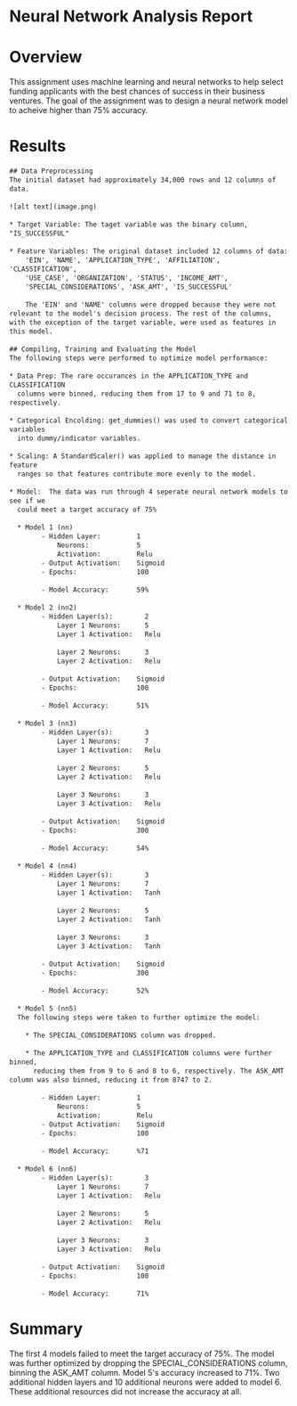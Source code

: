 # Neural Network Analysis Report

# Overview
This assignment uses machine learning and neural networks to help select funding applicants with the best chances of success in their business ventures. The goal of the assignment was to design a neural network model to acheive higher than 75% accuracy. 

# Results
    ## Data Preprocessing
    The initial dataset had approximately 34,000 rows and 12 columns of data. 

    ![alt text](image.png)
    
    * Target Variable: The taget variable was the binary column, "IS_SUCCESSFUL"

    * Feature Variables: The original dataset included 12 columns of data: 
        'EIN', 'NAME', 'APPLICATION_TYPE', 'AFFILIATION', 'CLASSIFICATION',
        'USE_CASE', 'ORGANIZATION', 'STATUS', 'INCOME_AMT',
        'SPECIAL_CONSIDERATIONS', 'ASK_AMT', 'IS_SUCCESSFUL'

        The 'EIN' and 'NAME' columns were dropped because they were not relevant to the model's decision process. The rest of the columns, with the exception of the target variable, were used as features in this model.

    ## Compiling, Training and Evaluating the Model
    The following steps were performed to optimize model performance:

    * Data Prep: The rare occurances in the APPLICATION_TYPE and CLASSIFICATION  
      columns were binned, reducing them from 17 to 9 and 71 to 8, respectively. 

    * Categorical Encolding: get_dummies() was used to convert categorical variables 
      into dummy/indicator variables. 

    * Scaling: A StandardScaler() was applied to manage the distance in feature 
      ranges so that features contribute more evenly to the model.

    * Model:  The data was run through 4 seperate neural network models to see if we 
      could meet a target accuracy of 75% 

      * Model 1 (nn)
            - Hidden Layer:         1
                Neurons:            5
                Activation:         Relu
            - Output Activation:    Sigmoid
            - Epochs:               100

            - Model Accuracy:       59%

      * Model 2 (nn2)
            - Hidden Layer(s):        2      
                Layer 1 Neurons:      5
                Layer 1 Activation:   Relu

                Layer 2 Neurons:      3
                Layer 2 Activation:   Relu
            
            - Output Activation:    Sigmoid
            - Epochs:               100

            - Model Accuracy:       51%

      * Model 3 (nn3)
            - Hidden Layer(s):        3                   
                Layer 1 Neurons:      7
                Layer 1 Activation:   Relu

                Layer 2 Neurons:      5
                Layer 2 Activation:   Relu

                Layer 3 Neurons:      3
                Layer 3 Activation:   Relu
            
            - Output Activation:    Sigmoid
            - Epochs:               300

            - Model Accuracy:       54%

      * Model 4 (nn4)
            - Hidden Layer(s):        3                   
                Layer 1 Neurons:      7
                Layer 1 Activation:   Tanh

                Layer 2 Neurons:      5
                Layer 2 Activation:   Tanh

                Layer 3 Neurons:      3
                Layer 3 Activation:   Tanh
            
            - Output Activation:    Sigmoid
            - Epochs:               300

            - Model Accuracy:       52%

      * Model 5 (nn5)
      The following steps were taken to further optimize the model:
        
        * The SPECIAL_CONSIDERATIONS column was dropped. 
        
        * The APPLICATION_TYPE and CLASSIFICATION columns were further binned, 
          reducing them from 9 to 6 and 8 to 6, respectively. The ASK_AMT column was also binned, reducing it from 8747 to 2.

            - Hidden Layer:         1
                Neurons:            5
                Activation:         Relu
            - Output Activation:    Sigmoid
            - Epochs:               100

            - Model Accuracy:       %71

      * Model 6 (nn6)
            - Hidden Layer(s):        3                   
                Layer 1 Neurons:      7
                Layer 1 Activation:   Relu

                Layer 2 Neurons:      5
                Layer 2 Activation:   Relu

                Layer 3 Neurons:      3
                Layer 3 Activation:   Relu
            
            - Output Activation:    Sigmoid
            - Epochs:               100

            - Model Accuracy:       71%

# Summary
The first 4 models failed to meet the target accuracy of 75%. The model was further optimized by dropping the SPECIAL_CONSIDERATIONS column, binning the ASK_AMT column. Model 5's accuracy increased to 71%. Two additional hidden layers and 10 additional neurons were added to model 6. These additional resources did not increase the accuracy at all. 